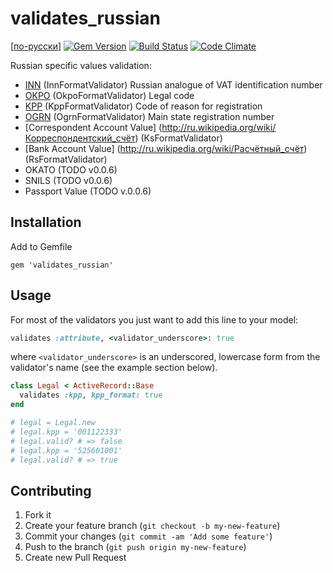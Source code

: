 # validates_russian

[[по-русски](README.md)]
[![Gem Version](https://badge.fury.io/rb/validates_russian.png)](http://badge.fury.io/rb/validates_russian)
[![Build Status](https://travis-ci.org/asiniy/validates_russian.png?branch=master)](https://travis-ci.org/asiniy/validates_russian)
[![Code Climate](https://codeclimate.com/github/asiniy/validates_russian.png)](https://codeclimate.com/github/asiniy/validates_russian)

Russian specific values validation:

* [INN](http://ru.wikipedia.org/wiki/Идентификационный_номер_налогоплательщика) (InnFormatValidator) Russian analogue of VAT identification number
* [OKPO](http://ru.wikipedia.org/wiki/Общероссийский_классификатор_предприятий_и_организаций) (OkpoFormatValidator) Legal code
* [KPP](http://ru.wikipedia.org/wiki/Код_причины_постановки_на_учёт) (KppFormatValidator) Code of reason for registration
* [OGRN](http://ru.wikipedia.org/wiki/Основной_государственный_регистрационный_номер) (OgrnFormatValidator) Main state registration number
* [Correspondent Account Value] (http://ru.wikipedia.org/wiki/Корреспондентский_счёт) (KsFormatValidator)
* [Bank Account Value] (http://ru.wikipedia.org/wiki/Расчётный_счёт) (RsFormatValidator)
* OKATO (TODO v0.0.6)
* SNILS (TODO v0.0.6)
* Passport Value (TODO v.0.0.6)

## Installation

Add to Gemfile

    gem 'validates_russian'

## Usage

For most of the validators you just want to add this line to your model:

```ruby
validates :attribute, <validator_underscore>: true
```

where `<validator_underscore>` is an underscored, lowercase form from the validator's name (see the example section below).

```ruby
class Legal < ActiveRecord::Base
  validates :kpp, kpp_format: true
end

# legal = Legal.new
# legal.kpp = '001122333'
# legal.valid? # => false
# legal.kpp = '525601001'
# legal.valid? # => true
```

## Contributing

1. Fork it
2. Create your feature branch (`git checkout -b my-new-feature`)
3. Commit your changes (`git commit -am 'Add some feature'`)
4. Push to the branch (`git push origin my-new-feature`)
5. Create new Pull Request
